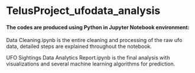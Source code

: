 # TelusProject_ufodata_analysis
#### The codes are produced using Python in Jupyter Notebook environment:
Data Cleaning.ipynb is the entire cleaning and processing of the raw ufo data, detailed steps are explained throughout the notebook.

UFO Sightings Data Analytics Report.ipynb is the final analysis with visualizations and several machine learning algorithms for prediction.

